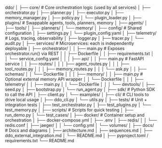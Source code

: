 ddo/
│
├── core/                          # Core orchestration logic (used by all services)
│   ├── orchestrator.py
│   ├── planner.py
│   ├── executor.py
│   ├── memory_manager.py
│   ├── policy.py
│   └── plugin_loader.py
│
├── plugins/                       # Swappable agents, tools, planners, memory
│   ├── agents/
│   ├── tools/
│   ├── planners/
│   └── memory/
│
├── config/                        # Shared configuration
│   ├── settings.py
│   └── plugin_config.yaml
│
├── telemetry/                     # Logs, tracing, observability
│   ├── logger.py
│   ├── tracer.py
│   └── audit.py
│
├── services/                      # Microservices: each is independently deployable
│   ├── orchestrator/
│   │   ├── main.py                # Exposes orchestrator.run() via REST
│   │   ├── Dockerfile
│   │   ├── requirements.txt
│   │   └── service_config.yaml
│   │
│   ├── api/
│   │   ├── main.py                # FastAPI service
│   │   ├── routes/
│   │   │   ├── agent_routes.py
│   │   │   ├── tool_routes.py
│   │   │   ├── memory_routes.py
│   │   │   └── ask.py
│   │   ├── schemas/
│   │   └── Dockerfile
│   │
│   ├── memory/
│   │   ├── main.py                # Optional external memory API wrapper
│   │   └── Dockerfile
│   │
│   ├── telemetry/
│   │   ├── main.py
│   │   └── Dockerfile
│   │
│   └── devtools/
│       ├── seed.py
│       ├── bootstrap.py
│       └── run_agent.py
│
├── sdk/                           # Python SDK to call the API
│   ├── client.py
│   └── examples/
│
├── cli/                           # CLI tools to drive local usage
│   ├── ddo_cli.py
│   └── utils.py
│
├── tests/                         # Unit + integration tests
│   ├── test_orchestrator.py
│   ├── test_plugins.py
│   └── test_memory.py
│
├── scripts/                       # Scripts for quick testing
│   ├── run_demo.py
│   └── test_cases/
│
├── docker/                        # Container setup and orchestration
│   ├── docker-compose.yml
│   ├── .env
│   ├── redis/
│   │   └── redis.conf
│   ├── jaeger/
│   │   └── config.yml
│   └── volumes/
│
├── docs/                          # Docs and diagrams
│   ├── architecture.md
│   ├── sequences.md
│   ├── ddo_external_integration.md
│   └── README.md
│
├── pyproject.toml / requirements.txt
└── README.md
